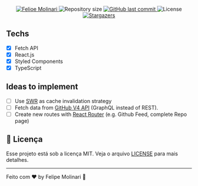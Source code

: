 <p align="center">	
   <a href="https://www.linkedin.com/in/felipe-molinari-2548b0193/">
      <img alt="Felioe Molinari" src="https://img.shields.io/badge/-Felipe Molinari-0e76a8?style=flat&logo=Linkedin&logoColor=white" />
   </a>
  <img alt="Repository size" src="https://img.shields.io/github/repo-size/FelipeMolinari/GitHub-clone?color=#767497">

  <a href="https://github.com/FelipeMolinari/Proffy/commits/master">
    <img alt="GitHub last commit" src="https://img.shields.io/github/last-commit/FelipeMolinari/GitHub-clone?color=#662ec3">
  </a> 
  <img alt="License" src="https://img.shields.io/badge/license-MIT-6EC987">
  <a href="https://github.com/FelipeMolinari/GitHub-clone/stargazers">
    <img alt="Stargazers" src="https://img.shields.io/github/stars/FelipeMolinari/GitHub-clone?color=#4c7c37&logo=github">
  </a>
</p>

## Techs

- [x] Fetch API
- [x] React.js
- [x] Styled Components
- [x] TypeScript

## Ideas to implement

- [ ] Use [SWR](https://swr.vercel.app/) as cache invalidation strategy
- [ ] Fetch data from [GitHub V4 API](https://docs.github.com/en/graphql) (GraphQL instead of REST).
- [ ] Create new routes with [React Router](https://reactrouter.com/web/guides/quick-start) (e.g. Github Feed, complete Repo page)

## :memo: Licença

Esse projeto está sob a licença MIT. Veja o arquivo [LICENSE](LICENSE.md) para mais detalhes.

---

Feito com ♥ by Felipe Molinari :wave:
